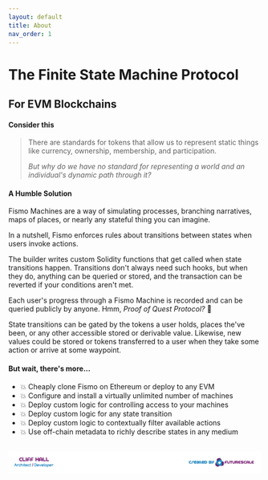 ```yaml
---
layout: default
title: About
nav_order: 1
---
```

# The Finite State Machine Protocol 
## For EVM Blockchains

#### Consider this
> There are standards for tokens that allow us to represent static things like currency, ownership, membership, and participation. 
> 
> _But why do we have no standard for representing a world and an individual's dynamic path through it?_

#### A Humble Solution
Fismo Machines are a way of simulating processes, branching narratives, maps of places, or nearly any stateful thing you can imagine.

In a nutshell, Fismo enforces rules about transitions between states when users invoke actions.

The builder writes custom Solidity functions that get called when state transitions happen. Transitions don't always need such hooks, but when they do, anything can be queried or stored, and the transaction can be reverted if your conditions aren't met.

Each user's progress through a Fismo Machine is recorded and can be queried publicly by anyone. Hmm, _Proof of Quest Protocol?_ 🤔

State transitions can be gated by the tokens a user holds, places the've been, or any other  accessible stored or derivable value. Likewise, new values could be stored or tokens transferred to a user when they take some action or arrive at some waypoint.

#### But wait, there's more...
* 💥 Cheaply clone Fismo on Ethereum or deploy to any EVM
* 💥 Configure and install a virtually unlimited number of machines
* 💥 Deploy custom logic for controlling access to your machines
* 💥 Deploy custom logic for any state transition
* 💥 Deploy custom logic to contextually filter available actions
* 💥 Use off-chain metadata to richly describe states in any medium

##  [![Created by Futurescale](images/created-by.png)](https://futurescale.com)